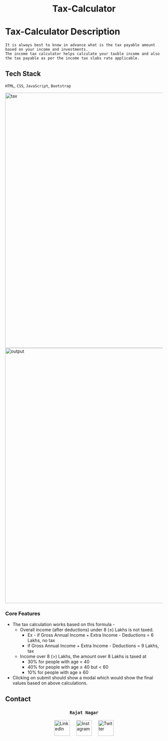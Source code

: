 <h1 align="center">Tax-Calculator</h1>

# Tax-Calculator Description
    It is always best to know in advance what is the tax payable amount based on your income and investments.
    The income tax calculator helps calculate your taxble income and also the tax payable as per the income tax slabs rate applicable.
    
## Tech Stack
`HTML`, `CSS`, `JavaScript`, `Bootstrap`

<img width="814" alt="tax" src="https://github.com/rajat705/Tax-Calculator-/assets/107322135/cf9faa31-10d5-4e49-b298-961048d4738e">


<img width="814" alt="output" src="https://github.com/rajat705/Tax-Calculator-/assets/107322135/bf3e273b-0f68-4de9-9b73-ebbb3611a825">




### Core Features

- The tax calculation works based on this formula -
    - Overall income (after deductions) under 8 (≤) Lakhs is not taxed.
        - Ex - if Gross Annual Income + Extra Income - Deductions =  6 Lakhs, no tax
        - if Gross Annual Income + Extra Income - Deductions =  9 Lakhs, tax
    - Income over 8 (>) Lakhs, the amount over 8 Lakhs is taxed at
        - 30% for people with age < 40
        - 40% for people with age ≥ 40 but < 60
        - 10% for people with age ≥ 60
- Clicking on submit should show a modal which would show the final values based on above calculations.

  


## Contact 
 <h3 align="center">
  <code> Rajat Nagar </code>
</h3>

<div style="display: flex; justify-content: center;">
    <a href="https://www.linkedin.com/in/rajat-nagar/" style="margin: 0 10px;"><img src="https://upload.wikimedia.org/wikipedia/commons/c/ca/LinkedIn_logo_initials.png" alt="LinkedIn" width="50" height="50"></a> 
    <a href="https://www.instagram.com/_rajatnagar_/" target="_blank" style="margin: 0 10px;"><img src="https://upload.wikimedia.org/wikipedia/commons/a/a5/Instagram_icon.png" alt="Instagram" width="50" height="50"></a>
    <a href="https://twitter.com/rajatnagarr" target="_blank" style="margin: 0 10px;"><img src="https://upload.wikimedia.org/wikipedia/commons/c/ce/X_logo_2023.svg" alt="Twitter" width="50" height="50"></a>
</div>




